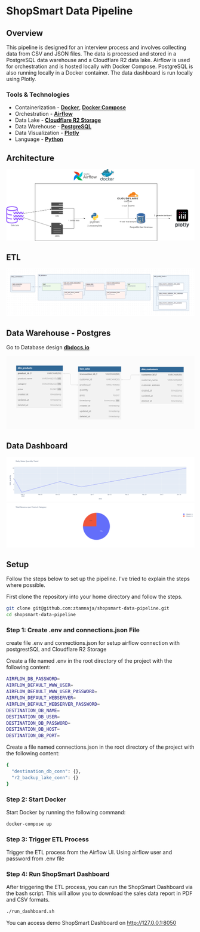 # ShopSmart Data Pipeline



## **Overview**

This pipeline is designed for an interview process and involves collecting data from CSV and JSON files. The data is processed and stored in a PostgreSQL data warehouse and a Cloudflare R2 data lake. Airflow is used for orchestration and is hosted locally with Docker Compose. PostgreSQL is also running locally in a Docker container. The data dashboard is run locally using Plotly.

### Tools & Technologies

- Containerization - [**Docker**](https://www.docker.com), [**Docker Compose**](https://docs.docker.com/compose/)
- Orchestration - [**Airflow**](https://airflow.apache.org)
- Data Lake - [**Cloudflare R2 Storage**](https://dash.cloudflare.com/)
- Data Warehouse - [**PostgreSQL**](https://www.postgresql.org/)
- Data Visualization - [**Plotly**](https://plotly.com/)
- Language - [**Python**](https://www.python.org)


## **Architecture**
![alt text](assets/etl-architechture.png)

## **ETL** 
![alt text](assets/etl.png)

## **Data Warehouse - Postgres**

Go to Database design [**dbdocs.io**](https://dbdocs.io/ztamnaja/shopsmart?view=relationships)


![alt text](assets/shopsmart_dw.png)

## **Data Dashboard**

![alt text](assets/plot1.png)
![alt text](assets/plot4.png)


## Setup

Follow the steps below to set up the pipeline. I've tried to explain the steps where possible.

First clone the repository into your home directory and follow the steps.

  ```bash
  git clone git@github.com:ztamnaja/shopsmart-data-pipeline.git
  cd shopsmart-data-pipeline
  ```

### Step 1: Create .env and connections.json File
create file .env and connections.json for setup airflow connection with postgrestSQL and Cloudflare R2 Storage

Create a file named .env in the root directory of the project with the following content:
```bash
AIRFLOW_DB_PASSWORD=
AIRFLOW_DEFAULT_WWW_USER=
AIRFLOW_DEFAULT_WWW_USER_PASSWORD=
AIRFLOW_DEFAULT_WEBSERVER=
AIRFLOW_DEFAULT_WEBSERVER_PASSWORD=
DESTINATION_DB_NAME=
DESTINATION_DB_USER=
DESTINATION_DB_PASSWORD=
DESTINATION_DB_HOST=
DESTINATION_DB_PORT=
```

Create a file named connections.json in the root directory of the project with the following content:

```bash
{
  "destination_db_conn": {},
  "r2_backup_lake_conn": {}
}
```

### Step 2: Start Docker
Start Docker by running the following command:

  ```bash
  docker-compose up
  ```

### Step 3: Trigger ETL Process
Trigger the ETL process from the Airflow UI. Using airflow user and password from .env file

  
### Step 4: Run ShopSmart Dashboard
After triggering the ETL process, you can run the ShopSmart Dashboard via the bash script. This will allow you to download the sales data report in PDF and CSV formats.

  ```bash
  ./run_dashboard.sh
  ```
You can access demo ShopSmart Dashboard on http://127.0.0.1:8050

